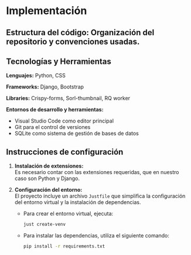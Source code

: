 # **Implementación**

## **Estructura del código**: Organización del repositorio y convenciones usadas.

## **Tecnologías y Herramientas**

**Lenguajes:** Python, CSS  

**Frameworks:** Django, Bootstrap

**Libraries:** Crispy-forms, Sorl-thumbnail, RQ worker

**Entornos de desarrollo y herramientas:**  
- Visual Studio Code como editor principal  
- Git para el control de versiones  
- SQLite como sistema de gestión de bases de datos

## **Instrucciones de configuración**

1. **Instalación de extensiones:**  
   Es necesario contar con las extensiones requeridas, que en nuestro caso son Python y Django.  

2. **Configuración del entorno:**  
   El proyecto incluye un archivo `Justfile` que simplifica la configuración del entorno virtual y la instalación de dependencias.   

   - Para crear el entorno virtual, ejecuta:
  
     ```sh
     just create-venv
     ```  

   - Para instalar las dependencias, utiliza el siguiente comando:

     ```sh
     pip install -r requirements.txt
     ```  